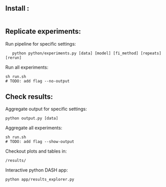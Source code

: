 ## Install :
```

```


## Replicate experiments:

Run pipeline for specific settings:

```
   python python/experiments.py [data] [model] [fi_method] [repeats] [rerun]
```

Run all experiments:
```
sh run.sh
# TODO: add flag --no-output
```

## Check results:

Aggregate output for specific settings:
```
python output.py [data]
```

Aggregate all experiments:
```
sh run.sh
# TODO: add flag --show-output
```

Checkout plots and tables in:
```
/results/
```

Interactive python DASH app:
```
python app/results_explorer.py
```


